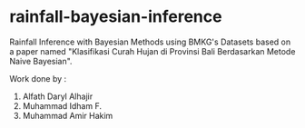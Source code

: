 # rainfall-bayesian-inference
Rainfall Inference with Bayesian Methods using BMKG's Datasets based on a paper named 
"Klasifikasi Curah Hujan di Provinsi Bali Berdasarkan Metode Naive Bayesian".

Work done by :
1. Alfath Daryl Alhajir
2. Muhammad Idham F.
3. Muhammad Amir Hakim
